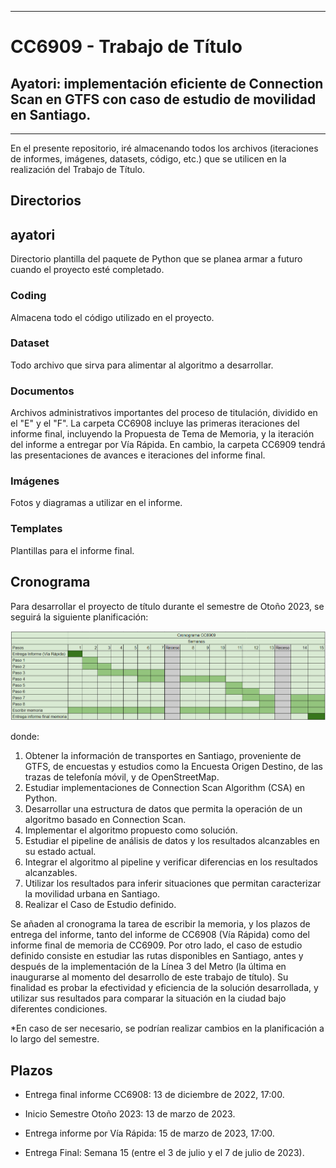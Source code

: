 ***
# CC6909 - Trabajo de Título
## Ayatori: implementación eficiente de Connection Scan en GTFS con caso de estudio de movilidad en Santiago.
***

En el presente repositorio, iré almacenando todos los archivos (iteraciones de informes, imágenes, datasets, código, etc.) que se utilicen en la realización del Trabajo de Título.

## Directorios

## ayatori
Directorio plantilla del paquete de Python que se planea armar a futuro cuando el proyecto esté completado.

### Coding
Almacena todo el código utilizado en el proyecto.

### Dataset
Todo archivo que sirva para alimentar al algoritmo a desarrollar.

### Documentos
Archivos administrativos importantes del proceso de titulación, dividido en el "E" y el "F". La carpeta CC6908 incluye las primeras iteraciones del informe final, incluyendo la Propuesta de Tema de Memoria, y la iteración del informe
a entregar por Vía Rápida. En cambio, la carpeta CC6909 tendrá las presentaciones de avances e iteraciones del informe final.

### Imágenes
Fotos y diagramas a utilizar en el informe.

### Templates
Plantillas para el informe final.


## Cronograma
Para desarrollar el proyecto de título durante el semestre de Otoño 2023, se seguirá la siguiente planificación:

![alt text](Imagenes/cronograma_2023.PNG "Cronograma de CC6909.")

donde:

1. Obtener la información de transportes en Santiago, proveniente de GTFS, de encuestas y estudios como la Encuesta Origen Destino, de las trazas de telefonía móvil, y de OpenStreetMap.
2. Estudiar implementaciones de Connection Scan Algorithm (CSA) en Python.
3. Desarrollar una estructura de datos que permita la operación de un algoritmo basado en Connection Scan.
4. Implementar el algoritmo propuesto como solución.
5. Estudiar el pipeline de análisis de datos y los resultados alcanzables en su estado actual.
6. Integrar el algoritmo al pipeline y verificar diferencias en los resultados alcanzables.
7. Utilizar los resultados para inferir situaciones que permitan caracterizar la movilidad urbana en Santiago.
8. Realizar el Caso de Estudio definido.

Se añaden al cronograma la tarea de escribir la memoria, y los plazos de entrega del informe, tanto del informe de
CC6908 (Vía Rápida) como del informe final de memoria de CC6909. Por otro lado, el caso de estudio definido consiste en estudiar las rutas disponibles en Santiago, antes y después de la implementación de la Línea 3 del Metro (la última en inaugurarse al momento del desarrollo de este trabajo de título). Su finalidad es probar la efectividad y eficiencia de la solución desarrollada, y utilizar sus resultados para comparar la situación en la ciudad bajo diferentes condiciones.

*En caso de ser necesario, se podrían realizar cambios en la planificación a lo largo del semestre.

## Plazos

* Entrega final informe CC6908: 13 de diciembre de 2022, 17:00.

* Inicio Semestre Otoño 2023: 13 de marzo de 2023.

* Entrega informe por Vía Rápida: 15 de marzo de 2023, 17:00.

* Entrega Final: Semana 15 (entre el 3 de julio y el 7 de julio de 2023).